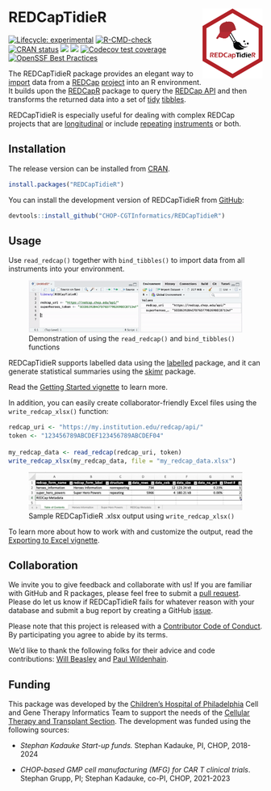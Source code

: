 
<!-- README.md is generated from README.Rmd. Please edit that file -->

# REDCapTidieR <a href="https://chop-cgtinformatics.github.io/REDCapTidieR/"><img src="man/figures/logo.png" align="right" height="138" /></a>

<!-- badges: start -->

[![Lifecycle:
experimental](https://img.shields.io/badge/lifecycle-experimental-orange.svg)](https://lifecycle.r-lib.org/articles/stages.html#experimental)
[![R-CMD-check](https://github.com/CHOP-CGTInformatics/REDCapTidieR/actions/workflows/R-CMD-check.yaml/badge.svg)](https://github.com/CHOP-CGTInformatics/REDCapTidieR/actions/workflows/R-CMD-check.yaml)
[![CRAN
status](https://www.r-pkg.org/badges/version/REDCapTidieR)](https://CRAN.R-project.org/package=REDCapTidieR)
[![](https://cranlogs.r-pkg.org/badges/REDCapTidieR)](https://cran.r-project.org/package=REDCapTidieR)
[![](https://cranlogs.r-pkg.org/badges/grand-total/REDCapTidieR)](https://cran.r-project.org/package=REDCapTidieR)
[![Codecov test
coverage](https://codecov.io/gh/CHOP-CGTInformatics/REDCapTidieR/branch/main/graph/badge.svg)](https://app.codecov.io/gh/CHOP-CGTInformatics/REDCapTidieR?branch=main)
[![OpenSSF Best
Practices](https://bestpractices.coreinfrastructure.org/projects/6845/badge)](https://bestpractices.coreinfrastructure.org/projects/6845)
<!-- badges: end -->

The REDCapTidieR package provides an elegant way to
[import](https://chop-cgtinformatics.github.io/REDCapTidieR/articles/glossary.html#import)
data from a [REDCap](https://www.project-redcap.org/)
[project](https://chop-cgtinformatics.github.io/REDCapTidieR/articles/glossary.html#project)
into an R environment. It builds upon the
[REDCapR](https://ouhscbbmc.github.io/REDCapR/) package to query the
[REDCap
API](https://chop-cgtinformatics.github.io/REDCapTidieR/articles/glossary.html#redcap-api)
and then transforms the returned data into a set of
[tidy](https://chop-cgtinformatics.github.io/REDCapTidieR/articles/glossary.html#tidy)
[tibbles](https://chop-cgtinformatics.github.io/REDCapTidieR/articles/glossary.html#tibble).

REDCapTidieR is especially useful for dealing with complex REDCap
projects that are
[longitudinal](https://chop-cgtinformatics.github.io/REDCapTidieR/articles/glossary.html#longitudinal-project)
or include
[repeating](https://chop-cgtinformatics.github.io/REDCapTidieR/articles/glossary.html#repeating)
[instruments](https://chop-cgtinformatics.github.io/REDCapTidieR/articles/glossary.html#instrument)
or both.

## Installation

The release version can be installed from
[CRAN](https://cran.r-project.org/package=REDCapTidieR).

``` r
install.packages("REDCapTidieR")
```

You can install the development version of REDCapTidieR from
[GitHub](https://github.com/CHOP-CGTInformatics/REDCapTidieR):

``` r
devtools::install_github("CHOP-CGTInformatics/REDCapTidieR")
```

## Usage

Use `read_redcap()` together with `bind_tibbles()` to import data from
all instruments into your environment.

<figure>
<img src="man/figures/redcaptidier-demo.gif"
alt="Demonstration of using the read_redcap() and bind_tibbles() functions" />
<figcaption aria-hidden="true">Demonstration of using the
<code>read_redcap()</code> and <code>bind_tibbles()</code>
functions</figcaption>
</figure>

REDCapTidieR supports labelled data using the
[labelled](https://larmarange.github.io/labelled/) package, and it can
generate statistical summaries using the
[skimr](https://docs.ropensci.org/skimr/) package.

Read the [Getting Started
vignette](https://chop-cgtinformatics.github.io/REDCapTidieR/articles/REDCapTidieR.html)
to learn more.

In addition, you can easily create collaborator-friendly Excel files
using the `write_redcap_xlsx()` function:

``` r
redcap_uri <- "https://my.institution.edu/redcap/api/"
token <- "123456789ABCDEF123456789ABCDEF04"

my_redcap_data <- read_redcap(redcap_uri, token)
write_redcap_xlsx(my_redcap_data, file = "my_redcap_data.xlsx")
```

<figure>
<img src="man/figures/write_xlsx_default.png"
alt="Sample REDCapTidieR .xlsx output using write_redcap_xlsx()" />
<figcaption aria-hidden="true">Sample REDCapTidieR .xlsx output using
<code>write_redcap_xlsx()</code></figcaption>
</figure>

To learn more about how to work with and customize the output, read the
[Exporting to Excel
vignette](https://chop-cgtinformatics.github.io/REDCapTidieR/articles/export_to_xlsx.html).

## Collaboration

We invite you to give feedback and collaborate with us! If you are
familiar with GitHub and R packages, please feel free to submit a [pull
request](https://github.com/CHOP-CGTInformatics/REDCapTidieR/pulls).
Please do let us know if REDCapTidieR fails for whatever reason with
your database and submit a bug report by creating a GitHub
[issue](https://github.com/CHOP-CGTInformatics/REDCapTidieR/issues).

Please note that this project is released with a [Contributor Code of
Conduct](https://github.com/CHOP-CGTInformatics/REDCapTidieR/blob/main/CONDUCT.md).
By participating you agree to abide by its terms.

We’d like to thank the following folks for their advice and code
contributions: [Will Beasley](https://github.com/wibeasley) and [Paul
Wildenhain](https://github.com/pwildenhain).

## Funding

This package was developed by the [Children’s Hospital of
Philadelphia](https://www.chop.edu) Cell and Gene Therapy Informatics
Team to support the needs of the [Cellular Therapy and Transplant
Section](https://www.chop.edu/centers-programs/cellular-therapy-and-transplant-section).
The development was funded using the following sources:

- *Stephan Kadauke Start-up funds.* Stephan Kadauke, PI, CHOP, 2018-2024

- *CHOP-based GMP cell manufacturing (MFG) for CAR T clinical trials*.
  Stephan Grupp, PI; Stephan Kadauke, co-PI, CHOP, 2021-2023

